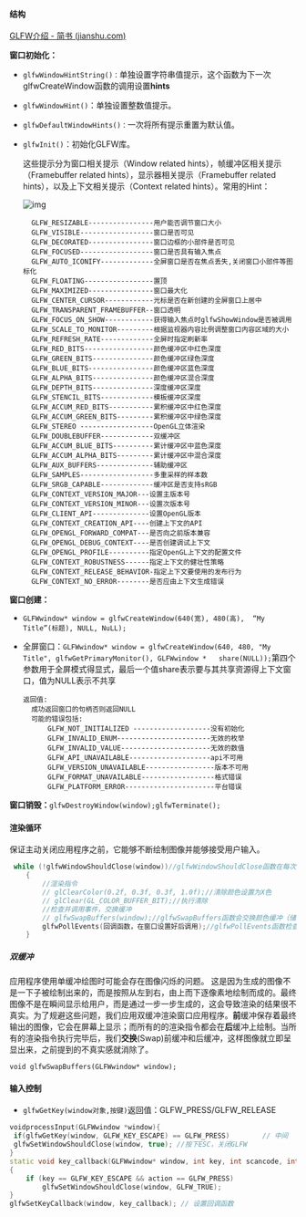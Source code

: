 #### 结构

[GLFW介绍 - 简书 (jianshu.com)](https://www.jianshu.com/p/5ac964bb4a03)

**窗口初始化：**

* `glfwWindowHintString()：`单独设置字符串值提示，这个函数为下一次glfwCreateWindow函数的调用设置**hints**

* `glfwWindowHint()`：单独设置整数值提示。

* `glfwDefaultWindowHints()：`一次将所有提示重置为默认值。

* `glfwInit()`：初始化GLFW库。

  这些提示分为窗口相关提示（Window related hints），帧缓冲区相关提示（Framebuffer related hints），显示器相关提示（Framebuffer related hints），以及上下文相关提示（Context related hints）。常用的Hint：

  ![img](https://img-blog.csdnimg.cn/20181219203459264.png?x-oss-process=image/watermark,type_ZmFuZ3poZW5naGVpdGk,shadow_10,text_aHR0cHM6Ly9ibG9nLmNzZG4ubmV0L3FxXzM2MzgzNjIz,size_16,color_FFFFFF,t_70)

  ```
  	GLFW_RESIZABLE----------------用户能否调节窗口大小
  	GLFW_VISIBLE------------------窗口是否可见
  	GLFW_DECORATED----------------窗口边框的小部件是否可见
  	GLFW_FOCUSED------------------窗口是否具有输入焦点
  	GLFW_AUTO_ICONIFY-------------全屏窗口是否在焦点丢失,关闭窗口小部件等图标化
  	GLFW_FLOATING-----------------置顶
  	GLFW_MAXIMIZED----------------窗口最大化
  	GLFW_CENTER_CURSOR------------光标是否在新创建的全屏窗口上居中
  	GLFW_TRANSPARENT_FRAMEBUFFER--窗口透明
  	GLFW_FOCUS_ON_SHOW------------获得输入焦点时glfwShowWindow是否被调用
  	GLFW_SCALE_TO_MONITOR---------根据监视器内容比例调整窗口内容区域的大小
  	GLFW_REFRESH_RATE-------------全屏时指定刷新率
  	GLFW_RED_BITS-----------------颜色缓冲区中红色深度
  	GLFW_GREEN_BITS---------------颜色缓冲区绿色深度
  	GLFW_BLUE_BITS----------------颜色缓冲区蓝色深度
  	GLFW_ALPHA_BITS---------------颜色缓冲区混合深度
  	GLFW_DEPTH_BITS---------------深度缓冲区深度
  	GLFW_STENCIL_BITS-------------模板缓冲区深度
  	GLFW_ACCUM_RED_BITS-----------累积缓冲区中红色深度
  	GLFW_ACCUM_GREEN_BITS---------累积缓冲区中绿色深度
  	GLFW_STEREO	------------------OpenGL立体渲染
  	GLFW_DOUBLEBUFFER-------------双缓冲区
  	GLFW_ACCUM_BLUE_BITS----------累计缓冲区中蓝色深度
  	GLFW_ACCUM_ALPHA_BITS---------累计缓冲区中混合深度
  	GLFW_AUX_BUFFERS--------------辅助缓冲区
  	GLFW_SAMPLES------------------多重采样的样本数
  	GLFW_SRGB_CAPABLE-------------缓冲区是否支持sRGB
  	GLFW_CONTEXT_VERSION_MAJOR---设置主版本号
  	GLFW_CONTEXT_VERSION_MINOR---设置次版本号
  	GLFW_CLIENT_API--------------设置OpenGL版本
  	GLFW_CONTEXT_CREATION_API----创建上下文的API
  	GLFW_OPENGL_FORWARD_COMPAT---是否向之前版本兼容
  	GLFW_OPENGL_DEBUG_CONTEXT----是否创建调试上下文
  	GLFW_OPENGL_PROFILE----------指定OpenGL上下文的配置文件
  	GLFW_CONTEXT_ROBUSTNESS------指定上下文的健壮性策略
  	GLFW_CONTEXT_RELEASE_BEHAVIOR-指定上下文要使用的发布行为
  	GLFW_CONTEXT_NO_ERROR--------是否应由上下文生成错误
  
  ```

  

**窗口创建：**

* `GLFWwindow* window = glfwCreateWindow(640(宽), 480(高),  “My Title”(标题), NULL, NuLL);`

* 全屏窗口：`GLFWwindow* window = glfwCreateWindow(640, 480, "My Title", glfwGetPrimaryMonitor(), GLFWwindow * 	share(NULL));`第四个参数用于全屏模式得显式，最后一个值share表示要与其共享资源得上下文窗口，值为NULL表示不共享

  ```
  返回值:
  	成功返回窗口的句柄否则返回NULL
  	可能的错误包括:
  		GLFW_NOT_INITIALIZED -------------------没有初始化
  		GLFW_INVALID_ENUM-----------------------无效的枚举
  		GLFW_INVALID_VALUE----------------------无效的数值
  		GLFW_API_UNAVAILABLE--------------------api不可用
  		GLFW_VERSION_UNAVAILABLE-----------------版本不可用
  		GLFW_FORMAT_UNAVAILABLE------------------格式错误
  		GLFW_PLATFORM_ERROR----------------------平台错误
  ```

  

**窗口销毁：**`glfwDestroyWindow(window);glfwTerminate();`



#### 渲染循环

保证主动关闭应用程序之前，它能够不断绘制图像并能够接受用户输入。

```c++
 while (!glfwWindowShouldClose(window))//glfwWindowShouldClose函数在每次循环开始前检查一次GLFW是否被要求退出，如果是的话该函数返回true，渲染循环结束。
    {
        //渲染指令
        // glClearColor(0.2f, 0.3f, 0.3f, 1.0f);//清除颜色设置为X色
        // glClear(GL_COLOR_BUFFER_BIT);//执行清除
        //检查并调用事件，交换缓冲
        // glfwSwapBuffers(window);//glfwSwapBuffers函数会交换颜色缓冲（储存着GLFW窗口每一个像素颜色值的大缓冲），它在这一迭代中被用来绘制，并且将会作为输出显示在屏幕上。
        glfwPollEvents(回调函数，在窗口设置好后调用);//glfwPollEvents函数检查是否触发事件（比如键盘输入、鼠标移动）、更新窗口状态，并调用对应地回调函数（可以通过回调方法手动设置）
    }
```

##### 双缓冲

应用程序使用单缓冲绘图时可能会存在图像闪烁的问题。 这是因为生成的图像不是一下子被绘制出来的，而是按照从左到右，由上而下逐像素地绘制而成的。最终图像不是在瞬间显示给用户，而是通过一步一步生成的，这会导致渲染的结果很不真实。为了规避这些问题，我们应用双缓冲渲染窗口应用程序。**前**缓冲保存着最终输出的图像，它会在屏幕上显示；而所有的的渲染指令都会在**后**缓冲上绘制。当所有的渲染指令执行完毕后，我们**交换**(Swap)前缓冲和后缓冲，这样图像就立即呈显出来，之前提到的不真实感就消除了。

`void glfwSwapBuffers(GLFWwindow* window);`



#### 输入控制

* `glfwGetKey(window对象,按键)`返回值：GLFW_PRESS/GLFW_RELEASE

```c++
voidprocessInput(GLFWwindow *window){    
 if(glfwGetKey(window, GLFW_KEY_ESCAPE) == GLFW_PRESS)        // 中间 
 glfwSetWindowShouldClose(window, true); //按下ESC，关闭GLFW
}
static void key_callback(GLFWwindow* window, int key, int scancode, int action, int mods)
{
    if (key == GLFW_KEY_ESCAPE && action == GLFW_PRESS)
        glfwSetWindowShouldClose(window, GLFW_TRUE);
}
glfwSetKeyCallback(window, key_callback); // 设置回调函数

```